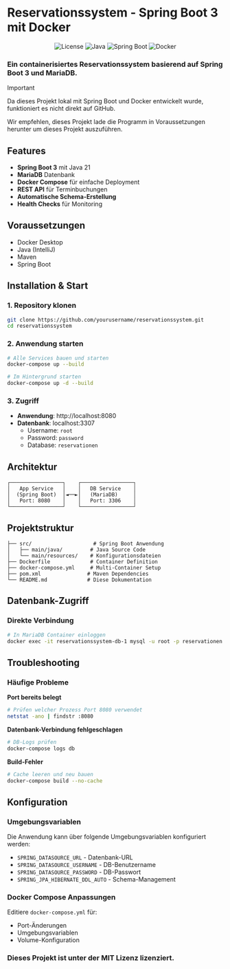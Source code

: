 # Reservationssystem - Spring Boot 3 mit Docker

<p align="center">
    <img src="https://img.shields.io/badge/license-MIT-yellow" alt="License">
    <img src="https://img.shields.io/badge/language-Java-red" alt="Java">
    <img src="https://img.shields.io/badge/framework-Spring Boot-orange" alt="Spring Boot">
    <img src="https://img.shields.io/badge/framework-Docker-blue" alt="Docker">
</p>

### Ein containerisiertes Reservationssystem basierend auf Spring Boot 3 und MariaDB.

> [!IMPORTANT]
> Da dieses Projekt lokal mit Spring Boot und Docker entwickelt wurde, funktioniert es nicht direkt auf GitHub.
>
> Wir empfehlen, dieses Projekt lade die Programm in Voraussetzungen herunter um dieses Projekt auszuführen.


##  Features

- **Spring Boot 3** mit Java 21
- **MariaDB** Datenbank
- **Docker Compose** für einfache Deployment
- **REST API** für Terminbuchungen
- **Automatische Schema-Erstellung**
- **Health Checks** für Monitoring

## Voraussetzungen

- Docker Desktop
- Java (IntelliJ) 
- Maven
- Spring Boot

##  Installation & Start

### 1. Repository klonen
```bash
git clone https://github.com/yourusername/reservationssystem.git
cd reservationssystem
```

### 2. Anwendung starten
```bash
# Alle Services bauen und starten
docker-compose up --build

# Im Hintergrund starten
docker-compose up -d --build
```

### 3. Zugriff
- **Anwendung**: http://localhost:8080
- **Datenbank**: localhost:3307
  - Username: `root`
  - Password: `password`
  - Database: `reservationen`

##  Architektur

```
┌─────────────────┐    ┌─────────────────┐
│   App Service   │    │   DB Service    │
│  (Spring Boot)  │◄──►│   (MariaDB)     │
│   Port: 8080    │    │   Port: 3306    │
└─────────────────┘    └─────────────────┘
```

## Projektstruktur

```
├── src/                    # Spring Boot Anwendung
│   ├── main/java/         # Java Source Code
│   └── main/resources/    # Konfigurationsdateien
├── Dockerfile             # Container Definition
├── docker-compose.yml     # Multi-Container Setup
├── pom.xml               # Maven Dependencies
└── README.md             # Diese Dokumentation
```

##  Datenbank-Zugriff

### Direkte Verbindung
```bash
# In MariaDB Container einloggen
docker exec -it reservationssystem-db-1 mysql -u root -p reservationen
```

## Troubleshooting

### Häufige Probleme

**Port bereits belegt**
```bash
# Prüfen welcher Prozess Port 8080 verwendet
netstat -ano | findstr :8080
```

**Datenbank-Verbindung fehlgeschlagen**
```bash
# DB-Logs prüfen
docker-compose logs db
```

**Build-Fehler**
```bash
# Cache leeren und neu bauen
docker-compose build --no-cache
```

## Konfiguration

### Umgebungsvariablen
Die Anwendung kann über folgende Umgebungsvariablen konfiguriert werden:

- `SPRING_DATASOURCE_URL` - Datenbank-URL
- `SPRING_DATASOURCE_USERNAME` - DB-Benutzername
- `SPRING_DATASOURCE_PASSWORD` - DB-Passwort
- `SPRING_JPA_HIBERNATE_DDL_AUTO` - Schema-Management

### Docker Compose Anpassungen
Editiere `docker-compose.yml` für:
- Port-Änderungen
- Umgebungsvariablen
- Volume-Konfiguration

### Dieses Projekt ist unter der MIT Lizenz lizenziert.
